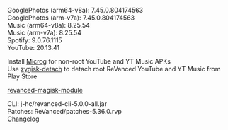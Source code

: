 GooglePhotos (arm64-v8a): 7.45.0.804174563  
GooglePhotos (arm-v7a): 7.45.0.804174563  
Music (arm64-v8a): 8.25.54  
Music (arm-v7a): 8.25.54  
Spotify: 9.0.76.1115  
YouTube: 20.13.41  

Install [Microg](https://github.com/ReVanced/GmsCore/releases) for non-root YouTube and YT Music APKs  
Use [zygisk-detach](https://github.com/j-hc/zygisk-detach) to detach root ReVanced YouTube and YT Music from Play Store  

[revanced-magisk-module](https://github.com/j-hc/revanced-magisk-module)
  
CLI: j-hc/revanced-cli-5.0.0-all.jar  
Patches: ReVanced/patches-5.36.0.rvp  
[Changelog](https://github.com/ReVanced/revanced-patches/releases/tag/v5.36.0)  
